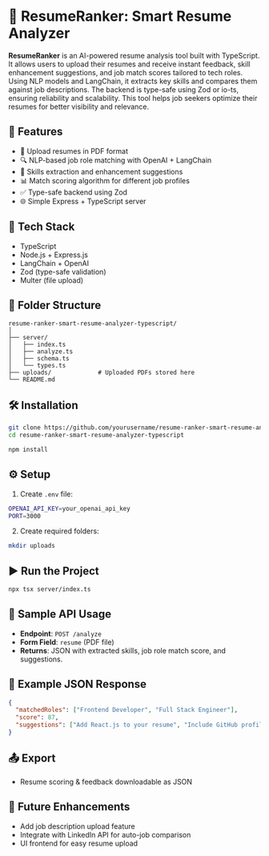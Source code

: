 # 📝 ResumeRanker: Smart Resume Analyzer

**ResumeRanker** is an AI-powered resume analysis tool built with TypeScript. It allows users to upload their resumes and receive instant feedback, skill enhancement suggestions, and job match scores tailored to tech roles. Using NLP models and LangChain, it extracts key skills and compares them against job descriptions. The backend is type-safe using Zod or io-ts, ensuring reliability and scalability. This tool helps job seekers optimize their resumes for better visibility and relevance.

## 🚀 Features

- 📄 Upload resumes in PDF format
- 🔍 NLP-based job role matching with OpenAI + LangChain
- 🧠 Skills extraction and enhancement suggestions
- 📊 Match scoring algorithm for different job profiles
- ✅ Type-safe backend using Zod
- 🌐 Simple Express + TypeScript server

## 🧰 Tech Stack

- TypeScript
- Node.js + Express.js
- LangChain + OpenAI
- Zod (type-safe validation)
- Multer (file upload)

## 📁 Folder Structure

```
resume-ranker-smart-resume-analyzer-typescript/
│
├── server/
│   ├── index.ts
│   ├── analyze.ts
│   ├── schema.ts
│   └── types.ts
├── uploads/             # Uploaded PDFs stored here
└── README.md
```

## 🛠️ Installation

```bash
git clone https://github.com/yourusername/resume-ranker-smart-resume-analyzer-typescript.git
cd resume-ranker-smart-resume-analyzer-typescript

npm install
```

## ⚙️ Setup

1. Create `.env` file:
```bash
OPENAI_API_KEY=your_openai_api_key
PORT=3000
```

2. Create required folders:
```bash
mkdir uploads
```

## ▶️ Run the Project

```bash
npx tsx server/index.ts
```

## 🔬 Sample API Usage

- **Endpoint**: `POST /analyze`
- **Form Field**: `resume` (PDF file)
- **Returns**: JSON with extracted skills, job role match score, and suggestions.

## 📌 Example JSON Response

```json
{
  "matchedRoles": ["Frontend Developer", "Full Stack Engineer"],
  "score": 87,
  "suggestions": ["Add React.js to your resume", "Include GitHub profile link"]
}
```

## 📤 Export

- Resume scoring & feedback downloadable as JSON

## 📎 Future Enhancements

- Add job description upload feature
- Integrate with LinkedIn API for auto-job comparison
- UI frontend for easy resume upload
